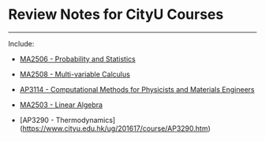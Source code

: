 # Review Notes for CityU Courses
* * *
Include: 

+ [MA2506 - Probability and Statistics](https://www.cityu.edu.hk/ug/201617/course/MA2506.htm)

+ [MA2508 - Multi-variable Calculus](http://www.cityu.edu.hk/ug/201617/course/MA2508.htm)

+ [AP3114 - Computational Methods for Physicists and Materials Engineers](https://www.cityu.edu.hk/ug/201617/course/AP3114.htm)

+ [MA2503 - Linear Algebra](https://www.cityu.edu.hk/ug/201617/course/MA2503.htm)

+ [AP3290 - Thermodynamics] (https://www.cityu.edu.hk/ug/201617/course/AP3290.htm)
